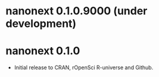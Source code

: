 # nanonext 0.1.0.9000 (under development)

# nanonext 0.1.0

* Initial release to CRAN, rOpenSci R-universe and Github.
